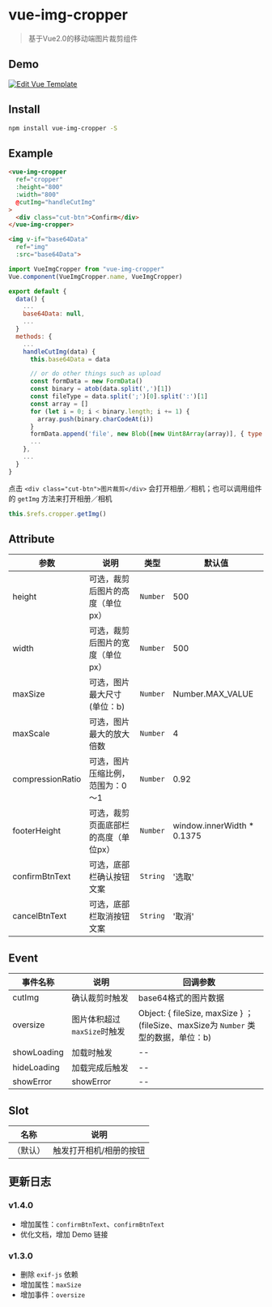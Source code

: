 # vue-img-cropper
> 基于Vue2.0的移动端图片裁剪组件

## Demo
[![Edit Vue Template](https://codesandbox.io/static/img/play-codesandbox.svg)](https://codesandbox.io/s/vue-template-s5f1o?fontsize=14)

## Install
```bash
npm install vue-img-cropper -S
```

## Example
```html
<vue-img-cropper
  ref="cropper"
  :height="800"
  :width="800"
  @cutImg="handleCutImg"
>
  <div class="cut-btn">Confirm</div>
</vue-img-cropper>

<img v-if="base64Data"
  ref="img"
  :src="base64Data">
```

```js
import VueImgCropper from "vue-img-cropper"
Vue.component(VueImgCropper.name, VueImgCropper)

export default {
  data() {
    ...
    base64Data: null,
    ...
  }
  methods: {
    ...
    handleCutImg(data) {
      this.base64Data = data

      // or do other things such as upload
      const formData = new FormData()
      const binary = atob(data.split(',')[1])
      const fileType = data.split(';')[0].split(':')[1]
      const array = []
      for (let i = 0; i < binary.length; i += 1) {
        array.push(binary.charCodeAt(i))
      }
      formData.append('file', new Blob([new Uint8Array(array)], { type: fileType }))
      ...
    },
    ...
  }
}
```

点击 `<div class="cut-btn">图片裁剪</div>` 会打开相册／相机；也可以调用组件的 `getImg` 方法来打开相册／相机
```js
this.$refs.cropper.getImg()
```

## Attribute
| 参数| 说明 | 类型 | 默认值 |
| --- | --- | --- |  --- |
| height | 可选，裁剪后图片的高度（单位px） | `Number` | 500 |
| width | 可选，裁剪后图片的宽度（单位px） | `Number` | 500 |
| maxSize | 可选，图片最大尺寸(单位：b) | `Number` | Number.MAX_VALUE |
| maxScale | 可选，图片最大的放大倍数 | `Number` | 4 |
| compressionRatio | 可选，图片压缩比例，范围为：0～1 | `Number` | 0.92 |
| footerHeight | 可选，裁剪页面底部栏的高度（单位px） | `Number` | window.innerWidth * 0.1375 |
| confirmBtnText | 可选，底部栏确认按钮文案 | `String` | '选取' |
| cancelBtnText | 可选，底部栏取消按钮文案 | `String` | '取消' |

## Event
| 事件名称 | 说明 | 回调参数 |
| --- | --- | --- |
| cutImg | 确认裁剪时触发 | base64格式的图片数据 |
| oversize | 图片体积超过`maxSize`时触发 | Object: { fileSize, maxSize } ；(fileSize、maxSize为 `Number` 类型的数据，单位：b) |
| showLoading | 加载时触发 | -- |
| hideLoading | 加载完成后触发 | -- |
| showError | showError | -- |

## Slot
| 名称 | 说明 |
| --- | --- |
| （默认） | 触发打开相机/相册的按钮 |

## 更新日志
### v1.4.0
* 增加属性：`confirmBtnText`、`confirmBtnText`
* 优化文档，增加 Demo 链接

### v1.3.0
* 删除 `exif-js` 依赖
* 增加属性：`maxSize`
* 增加事件：`oversize`
